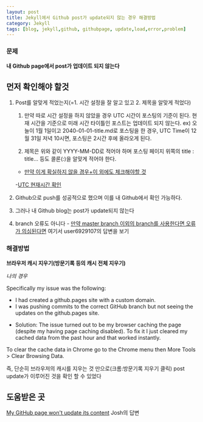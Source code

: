 ```yaml
---
layout: post
title: Jekyll에서 Github post가 update되지 않는 경우 해결방법
category: Jekyll 
tags: [blog, jekyll,github, githubpage, update,load,error,problem]
---
```


### 문제

**내 Github page에서 post가 업데이트 되지 않는다**

## 먼저 확인해야 할것 
1. Post를 알맞게 적었는지(=1. 시간 설정을 잘 알고 있고 2. 제목을 알맞게 적었다) 
	
	1. 만약 따로 시간 설정을 하지 않았을 경우 UTC 시간이 포스팅의 기준이 된다. 현재 시간을 기준으로 미래 시간 타이틀인 포스트는 업데이트 되지 않는다. 
	ex) 오늘이 1월 1일이고 2040-01-01-title.md로 포스팅을 한 경우,  UTC Time이 12월 31일 저녁 10시면, 포스팅은 2시간 후에 올라오게 된다.

	2. 제목은 위와 같이 YYYY-MM-DD로 적어야 하며 포스팅 페이지 위쪽의 title : title... 등도 콜론(:)을 알맞게 적어야 한다. 

	- [만약 이게 확실하지 않을 경우+이 외에도 체크해야할 것](https://stackoverflow.com/questions/30625044/jekyll-post-not-generated)

	-[UTC 현재시간 확인](https://time.is/UTC)


2. Github으로 push를 성공적으로 했으며 이를 내 Github에서 확인 가능하다. 

3. 그러나 내 Github blog는 post가 update되지 않는다

4. branch 오류도 아니다 - [만약 master branch 이외의 branch를 사용한다면 오류가 의심된다면](https://stackoverflow.com/questions/24713112/my-github-page-wont-update-its-content)
여기서 user6929107의 답변을 보기

### 해결방법

**브라우저 캐시 지우기(방문기록 등의 캐시 전체 지우기)**

*나의 경우*

Specifically my issue was the following:

- I had created a github.pages site with a custom domain.
- I was pushing commits to the correct GitHub branch but not seeing the updates on the github.pages site.

* Solution: The issue turned out to be my browser caching the page (despite my having page caching disabled). To fix it I just cleared my cached data from the past hour and that worked instantly.

To clear the cache data in Chrome go to the Chrome menu then More Tools > Clear Browsing Data.

즉, 단순히 브라우저의 캐시를 지우는 것 만으로(크롬:방문기록 지우기 클릭) post update가 이루어진 것을 확인 할 수 있었다


## 도움받은 곳
[My GitHub page won't update its content](https://stackoverflow.com/questions/24713112/my-github-page-wont-update-its-content) 
Josh의 답변

